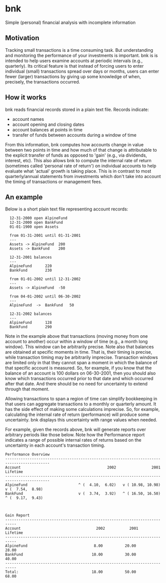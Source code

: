 
# bnk

Simple (personal) financial analysis with incomplete information

## Motivation

Tracking small transactions is a time consuming task. But
understanding and monitoring the performance of your investments is
important. bnk is is intended to help users examine accounts at periodic
intervals (e.g., quarterly).  Its critical feature is that instead of
forcing users to enter individual (small) transactions spread over days or
months, users can enter fewer (larger) transactions by giving up some knowledge
of when, precisely, the transactions occurred.

## How it works

bnk reads financial records stored in a plain text file.  Records indicate:
 - account names
 - account opening and closing dates
 - account balances at points in time
 - transfer of funds between accounts during a window of time

From this information, bnk computes how accounts change in value
between two points in time and how much of that change is attributable
to the explicit transfer of funds as opposed to 'gain' (e.g., via
dividends, interest, etc). This also allows bnk to compute the
internal rate of return (sometimes called 'personal rate of return')
on individual accounts to help evaluate what 'actual' growth is taking
place. This is in contrast to most quarterly/annual statements from
investments which don't take into account the timing of transactions
or management fees.

## An example

Below is a short plain text file representing account records:

```
  12-31-2000 open AlpineFund
  12-31-2000 open BankFund
  01-01-1900 open Assets

  from 01-31-2001 until 01-31-2001
  ---
  Assets -> AlpineFund  200
  Assets -> BankFund    200

  12-31-2001 balances
  ---
  AlpineFund      220
  BankFund        230

  from 01-01-2002 until 12-31-2002
  ---
  Assets -> AlpineFund  -50

  from 04-01-2002 until 06-30-2002
  ---
  AlpineFund  ->  BankFund   50

  12-31-2002 balances
  ---
  AlpineFund      128
  BankFund        290
```

Note in the example above that transactions (moving money from one account to another)
occur within a window of time (e.g., a month long window).  This window can be
arbitrarily precise. Note also that balances are obtained at specific moments in time.
That is, their timing is precise, while transaction timing may be arbitrarily imprecise.
Transaction windows are limited only in that they cannot span a moment in which the
balance of that specific account is measured.  So, for example, if you know that the
balance of an account is 100 dollars on 06-30-2001, then you should also know which
transactions occurred prior to that date and which occurred after that date. And there
should be no need for uncertainty to extend through that moment.

Allowing transactions to span a region of time can simplify bookkeeping in that users
can aggregate transactions to a monthly or quarterly amount. It has the side effect of
making some calculations imprecise.  So, for example, calculating the internal rate of
return (performance) will produce some uncertainty. bnk displays this uncertainty with
range values when needed.

For example, given the records above, bnk will generate reports over arbitrary periods
like those below.  Note how the Performance report indicates a range of possible
internal rates of returns based on the uncertainty in each account's transaction timing.

```
Performance Overview
------------------------------------------------------------------------------------------
Account                                       2002                2001            Lifetime
------------------------------------------------------------------------------------------
AlpineFund                       ^ (  4.10,  6.02)   v ( 10.98, 10.98)   v (  7.54,  8.98)
BankFund                         v (  3.74,  3.92)   ^ ( 16.50, 16.50)   ^ (  9.17,  9.43)



Gain Report
---------------------------------------------------------------------------
Account                                  2002           2001       Lifetime
---------------------------------------------------------------------------
AlpineFund                              8.00          20.00          28.00
BankFund                               10.00          30.00          40.00
---------------------------------------------------------------------------
Total:                                 18.00          50.00          68.00
```
